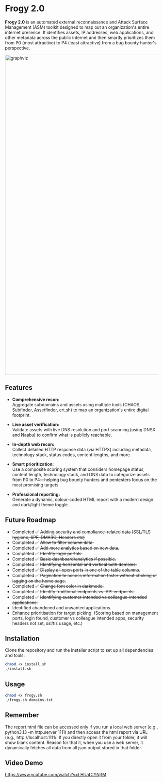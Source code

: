 # Frogy 2.0

**Frogy 2.0** is an automated external reconnaissance and Attack Surface Management (ASM) toolkit designed to map out an organization's entire internet presence. It identifies assets, IP addresses, web applications, and other metadata across the public internet and then smartly prioritizes them from P0 (most attractive) to P4 (least attractive) from a bug bounty hunter's perspective.

<img src="https://chintangurjar.com/images/frogy.png" alt="graphviz" width="900" height="1050"/>

## Features

- **Comprehensive recon:**  
  Aggregate subdomains and assets using multiple tools (CHAOS, Subfinder, Assetfinder, crt.sh) to map an organization's entire digital footprint.
  
- **Live asset verification:**  
  Validate assets with live DNS resolution and port scanning (using DNSX and Naabu) to confirm what is publicly reachable.
  
- **In-depth web recon:**  
  Collect detailed HTTP response data (via HTTPX) including metadata, technology stack, status codes, content lengths, and more.
  
- **Smart prioritization:**  
  Use a composite scoring system that considers homepage status, content length, technology stack, and DNS data to categorize assets from P0 to P4—helping bug bounty hunters and pentesters focus on the most promising targets.
  
- **Professional reporting:**  
  Generate a dynamic, colour-coded HTML report with a modern design and dark/light theme toggle.

## Future Roadmap

- Completed ✅ ~~Adding security and compliance-related data (SSL/TLS hygiene, SPF, DMARC, Headers etc)~~
- Completed ✅ ~~Allow to filter column data.~~
- Completed ✅ ~~Add more analytics based on new data.~~
- Completed ✅ ~~Identify login portals.~~
- Completed ✅ ~~Basic dashboard/analytics if possible.~~
- Completed ✅ ~~Identifying horizontal and vertical both domains.~~
- Completed ✅ ~~Display all open ports in one of the table columns.~~
- Completed ✅ ~~Pagination to access information faster without choking or lagging on the home page.~~
- Completed ✅ ~~Change font color in darkmode.~~
- Completed ✅ ~~Identify traditional endpoints vs. API endpoints.~~
- Completed ✅ ~~Identifying customer-intended vs colleague-intended applications.~~
- Identified abandoned and unwanted applications.
- Enhance prioritisation for target picking. (Scoring based on management ports, login found, customer vs colleague intended apps, security headers not set, ssl/tls usage, etc.)

## Installation

Clone the repository and run the installer script to set up all dependencies and tools:

```bash
chmod +x install.sh
./install.sh
```
## Usage
```bash
chmod +x frogy.sh
./frogy.sh domains.txt
```

## Remember

The report.html file can be accessed only if you run a local web server (e.g., python3.13 -m http.server 1111) and then access the html report via URL (e.g., http://localhost:1111/. If you directly open it from your folder, it will show blank content. Reason for that it, when you use a web server, it dynamically fetches all data from all json output stored in that folder.

## Video Demo
https://www.youtube.com/watch?v=LHlU4CYNj1M
